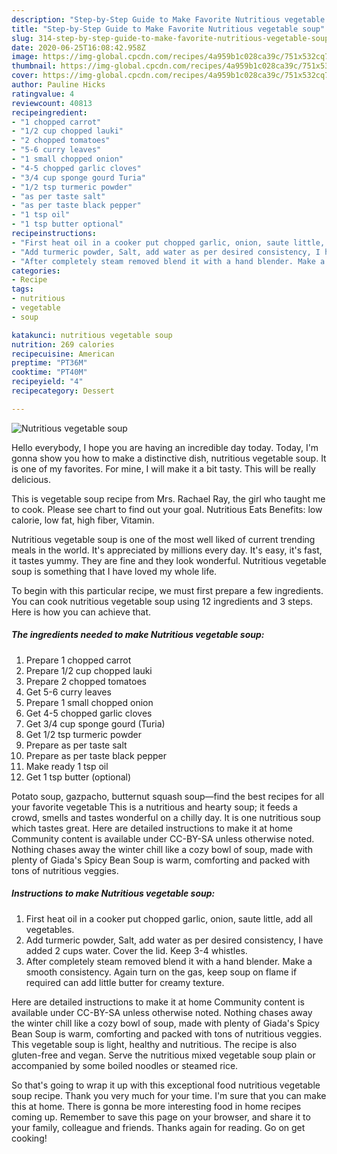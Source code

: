 ```yaml
---
description: "Step-by-Step Guide to Make Favorite Nutritious vegetable soup"
title: "Step-by-Step Guide to Make Favorite Nutritious vegetable soup"
slug: 314-step-by-step-guide-to-make-favorite-nutritious-vegetable-soup
date: 2020-06-25T16:08:42.958Z
image: https://img-global.cpcdn.com/recipes/4a959b1c028ca39c/751x532cq70/nutritious-vegetable-soup-recipe-main-photo.jpg
thumbnail: https://img-global.cpcdn.com/recipes/4a959b1c028ca39c/751x532cq70/nutritious-vegetable-soup-recipe-main-photo.jpg
cover: https://img-global.cpcdn.com/recipes/4a959b1c028ca39c/751x532cq70/nutritious-vegetable-soup-recipe-main-photo.jpg
author: Pauline Hicks
ratingvalue: 4
reviewcount: 40813
recipeingredient:
- "1 chopped carrot"
- "1/2 cup chopped lauki"
- "2 chopped tomatoes"
- "5-6 curry leaves"
- "1 small chopped onion"
- "4-5 chopped garlic cloves"
- "3/4 cup sponge gourd Turia"
- "1/2 tsp turmeric powder"
- "as per taste salt"
- "as per taste black pepper"
- "1 tsp oil"
- "1 tsp butter optional"
recipeinstructions:
- "First heat oil in a cooker put chopped garlic, onion, saute little, add all vegetables."
- "Add turmeric powder, Salt, add water as per desired consistency, I have added 2 cups water. Cover the lid. Keep 3-4 whistles."
- "After completely steam removed blend it with a hand blender. Make a smooth consistency. Again turn on the gas, keep soup on flame if required can add little butter for creamy texture."
categories:
- Recipe
tags:
- nutritious
- vegetable
- soup

katakunci: nutritious vegetable soup 
nutrition: 269 calories
recipecuisine: American
preptime: "PT36M"
cooktime: "PT40M"
recipeyield: "4"
recipecategory: Dessert

---
```



![Nutritious vegetable soup](https://img-global.cpcdn.com/recipes/4a959b1c028ca39c/751x532cq70/nutritious-vegetable-soup-recipe-main-photo.jpg)

Hello everybody, I hope you are having an incredible day today. Today, I'm gonna show you how to make a distinctive dish, nutritious vegetable soup. It is one of my favorites. For mine, I will make it a bit tasty. This will be really delicious.

This is vegetable soup recipe from Mrs. Rachael Ray, the girl who taught me to cook. Please see chart to find out your goal. Nutritious Eats Benefits: low calorie, low fat, high fiber, Vitamin.

Nutritious vegetable soup is one of the most well liked of current trending meals in the world. It's appreciated by millions every day. It's easy, it's fast, it tastes yummy. They are fine and they look wonderful. Nutritious vegetable soup is something that I have loved my whole life.


To begin with this particular recipe, we must first prepare a few ingredients. You can cook nutritious vegetable soup using 12 ingredients and 3 steps. Here is how you can achieve that.

<!--inarticleads1-->

##### The ingredients needed to make Nutritious vegetable soup:

1. Prepare 1 chopped carrot
1. Prepare 1/2 cup chopped lauki
1. Prepare 2 chopped tomatoes
1. Get 5-6 curry leaves
1. Prepare 1 small chopped onion
1. Get 4-5 chopped garlic cloves
1. Get 3/4 cup sponge gourd (Turia)
1. Get 1/2 tsp turmeric powder
1. Prepare as per taste salt
1. Prepare as per taste black pepper
1. Make ready 1 tsp oil
1. Get 1 tsp butter (optional)


Potato soup, gazpacho, butternut squash soup—find the best recipes for all your favorite vegetable This is a nutritious and hearty soup; it feeds a crowd, smells and tastes wonderful on a chilly day. It is one nutritious soup which tastes great. Here are detailed instructions to make it at home Community content is available under CC-BY-SA unless otherwise noted. Nothing chases away the winter chill like a cozy bowl of soup, made with plenty of Giada&#39;s Spicy Bean Soup is warm, comforting and packed with tons of nutritious veggies. 

<!--inarticleads2-->

##### Instructions to make Nutritious vegetable soup:

1. First heat oil in a cooker put chopped garlic, onion, saute little, add all vegetables.
1. Add turmeric powder, Salt, add water as per desired consistency, I have added 2 cups water. Cover the lid. Keep 3-4 whistles.
1. After completely steam removed blend it with a hand blender. Make a smooth consistency. Again turn on the gas, keep soup on flame if required can add little butter for creamy texture.


Here are detailed instructions to make it at home Community content is available under CC-BY-SA unless otherwise noted. Nothing chases away the winter chill like a cozy bowl of soup, made with plenty of Giada&#39;s Spicy Bean Soup is warm, comforting and packed with tons of nutritious veggies. This vegetable soup is light, healthy and nutritious. The recipe is also gluten-free and vegan. Serve the nutritious mixed vegetable soup plain or accompanied by some boiled noodles or steamed rice. 

So that's going to wrap it up with this exceptional food nutritious vegetable soup recipe. Thank you very much for your time. I'm sure that you can make this at home. There is gonna be more interesting food in home recipes coming up. Remember to save this page on your browser, and share it to your family, colleague and friends. Thanks again for reading. Go on get cooking!
